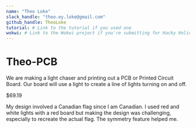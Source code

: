 ```yaml
---
name: "Theo Loke"
slack_handle: "theo.ey.loke@gmail.com"
github_handle: TheoLoke
tutorial: # Link to the tutorial if you used one
wokwi: # Link to the Wokwi project if you're submitting for Hacky Holidays
---
```


# Theo-PCB

<!-- Describe your board in 2-3 sentences. What are you making? What will it do? -->
We are making a light chaser and printing out a PCB or Printed Circuit Board. Our board will use a light to create a line of lights turning on and off. 

<!-- How much is it going to cost? --> $69.19

<!-- Tell us a little bit about your design process. What were some challenges? What helped? ***Totally optional*** -->
My design involved a Canadian flag since I am Canadian. I used red and white lights with a red board but making the design was challenging, especially to recreate the actual flag. The symmetry feature helped me.
